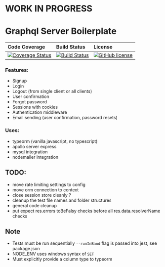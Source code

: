 # WORK IN PROGRESS

# Graphql Server Boilerplate

| Code Coverage              | Build Status            | License                   |
| :------------------------- | :---------------------- | :------------------------ |
| [![Coverage Status][1]][2] | [![Build Status][3]][4] | [![GitHub license][5]][6] |

[1]: https://coveralls.io/repos/github/varsnotwars/graphql-server-boilerplate/badge.svg?branch=master
[2]: https://coveralls.io/github/varsnotwars/graphql-server-boilerplate?branch=master
[3]: https://travis-ci.org/varsnotwars/graphql-server-boilerplate.svg?branch=master
[4]: https://travis-ci.org/varsnotwars/graphql-server-boilerplate
[5]: https://img.shields.io/badge/License-MIT-yellow.svg
[6]: https://github.com/varsnotwars/graphql-server-boilerplate/blob/master/LICENSE.md

### Features:

- Signup
- Login
- Logout (from single client or all clients)
- User confirmation
- Forgot password
- Sessions with cookies
- Authentication middleware
- Email sending (user confirmation, password resets)

### Uses:

- typeorm (vanilla javascript, no typescript)
- apollo server express
- mysql integration
- nodemailer integration

## TODO:

- move rate limiting settings to config
- move orm connection to context
- close session store cleanly ?
- cleanup the test file names and folder structures
- general code cleanup
- put expect res.errors toBeFalsy checks before all res.data.resolverName checks

## Note

- Tests must be run sequentially `--runInBand` flag is passed into jest, see package.json
- NODE_ENV uses windows syntax of `SET`
- Must explicitly provide a column type to typeorm
